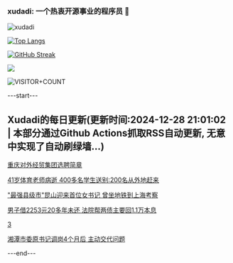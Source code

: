 ### xudadi: 一个热衷开源事业的程序员 👋

![xudadi](https://github-readme-stats-git-masterorgs-github-readme-stats-team.vercel.app/api?username=xudadi)

[![Top Langs](https://github-readme-stats.vercel.app/api/top-langs/?username=xudadi)](https://github.com/anuraghazra/github-readme-stats)

[![GitHub Streak](https://streak-stats.demolab.com?user=xudadi&locale=zh_Hans)](https://git.io/streak-stats)

![](https://raw.githubusercontent.com/xudadi/xudadi/main/assets/github-contribution-grid-snake.svg)

![VISITOR+COUNT](https://komarev.com/ghpvc/?username=xudadi&label=VISITOR+COUNT)


---start---

## Xudadi的每日更新(更新时间:2024-12-28 21:01:02 | 本部分通过Github Actions抓取RSS自动更新, 无意中实现了自动刷绿墙...)

[重庆对外经贸集团选聘简章](https://www.gongkaoleida.com/article/2247742)

[41岁体育老师病逝 400多名学生送别:200名从外地赶来](https://m.163.com/news/article/JKGO20UL0514R9OJ.html)

["最强县级市"昆山迎来首位女书记 曾坐地铁到上海考察](https://m.163.com/news/article/JKGK6EDF055040N3.html)

[男子借2253元20多年未还 法院帮两债主要回1.1万本息](https://m.163.com/news/article/JKGE7Q8F051492T3.html)

[3](https://m.163.com/touch/news/sub/domestic)

[湘潭市委原书记调岗4个月后 主动交代问题](https://m.163.com/news/article/JKG8006I0530JPVV.html)

---end---
